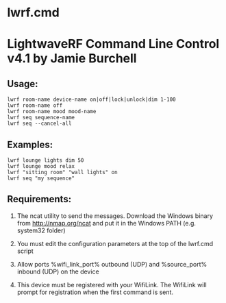 lwrf.cmd
========

# LightwaveRF Command Line Control v4.1 by Jamie Burchell

## Usage:

```
lwrf room-name device-name on|off|lock|unlock|dim 1-100
lwrf room-name off
lwrf room-name mood mood-name
lwrf seq sequence-name
lwrf seq --cancel-all
```

## Examples:

```
lwrf lounge lights dim 50
lwrf lounge mood relax
lwrf "sitting room" "wall lights" on
lwrf seq "my sequence"
```

## Requirements:

1. The ncat utility to send the messages. Download the Windows binary from http://nmap.org/ncat and put it in the Windows PATH (e.g. system32 folder)

2. You must edit the configuration parameters at the top of the lwrf.cmd script

3. Allow ports %wifi_link_port% outbound (UDP) and %source_port% inbound (UDP) on the device

4. This device must be registered with your WifiLink. The WifiLink will prompt for registration when the first command is sent.
